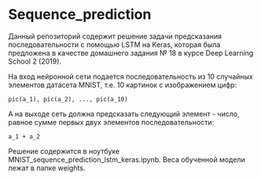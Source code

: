 # Sequence_prediction

Данный репозиторий содержит решение задачи предсказания последовательности с помощью LSTM на Keras, которая была предложена в качестве домашнего задания № 18 в курсе Deep Learning School 2 (2019).

На вход нейронной сети подается последовательность из 10 случайных элементов датасета MNIST, т.е. 10 картинок с изображением цифр:

```
pic(a_1), pic(a_2), ..., pic(a_10)
```

А на выходе сеть должна предсказать следующий элемент - число, равное сумме первых двух элементов последовательности:

```
a_1 + a_2
```

Решение содержится в ноутбуке MNIST_sequence_prediction_lstm_keras.ipynb. Веса обученной модели лежат в папке weights.
